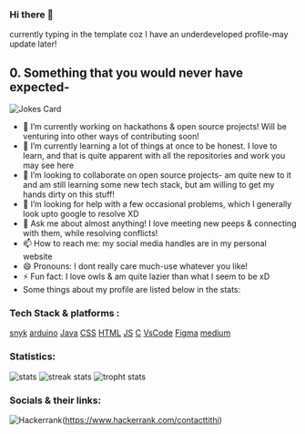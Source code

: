 ### Hi there 👋
currently typing in the template coz I have an underdeveloped profile-may update later!

## 0. Something that you would never have expected-
![Jokes Card](https://readme-jokes.vercel.app/api)

- 🔭 I’m currently working on hackathons & open source projects! Will be venturing into other ways of contributing soon!
- 🌱 I’m currently learning a lot of things at once to be honest. I love to learn, and that is quite apparent with all the repositories and work you may see here
- 👯 I’m looking to collaborate on open source projects- am quite new to it and am still learning some new tech stack, but am willing to get my hands dirty on this stuff!
- 🤔 I’m looking for help with a few occasional problems, which I generally look upto google to resolve XD
- 💬 Ask me about almost anything! I love meeting new peeps & connecting with them, while resolving conflicts!
- 📫 How to reach me: my social media handles are in my personal website
- 😄 Pronouns: I dont really care much-use whatever you like!
- ⚡ Fun fact: I love owls & am quite lazier than what I seem to be xD
- Some things about my profile are listed below in the stats:

### Tech Stack & platforms :
[snyk](https://img.shields.io/badge/Snyk-4C4A73?style=for-the-badge&logo=snyk&logoColor=white)
[arduino](https://img.shields.io/badge/Arduino-00979D?style=for-the-badge&logo=Arduino&logoColor=white)
[Java](https://img.shields.io/badge/OpenJDK-ED8B00?style=for-the-badge&logo=openjdk&logoColor=white)
[CSS](https://img.shields.io/badge/CSS3-1572B6?style=for-the-badge&logo=css3&logoColor=white)
[HTML](https://img.shields.io/badge/HTML5-E34F26?style=for-the-badge&logo=html5&logoColor=white)
[JS](https://img.shields.io/badge/JavaScript-323330?style=for-the-badge&logo=javascript&logoColor=F7DF1E)
[C](https://img.shields.io/badge/C-00599C?style=for-the-badge&logo=c&logoColor=white)
[VsCode](https://img.shields.io/badge/VSCode-0078D4?style=for-the-badge&logo=visual%20studio%20code&logoColor=white)
[Figma](https://img.shields.io/badge/Figma-F24E1E?style=for-the-badge&logo=figma&logoColor=white)
[medium](https://img.shields.io/badge/Medium-12100E?style=for-the-badge&logo=medium&logoColor=white)

### Statistics:
![stats](https://github-readme-stats.vercel.app/api?username=TithiB-del)
![streak stats](https://github-readme-streak-stats.herokuapp.com/?user=TithiB-del)
![tropht stats](https://github-profile-trophy.vercel.app/?username=TithiB-del)

### Socials & their links:
![Hackerrank](https://img.shields.io/badge/-Hackerrank-2EC866?style=for-the-badge&logo=HackerRank&logoColor=white)(https://www.hackerrank.com/contacttithi)

